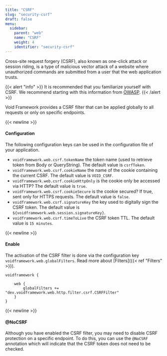 ```yaml
---
title: "CSRF"
slug: "security-csrf"
draft: false
menu:
  sidebar:
    parent: "web"
    name: "CSRF"
    weight: 4
    identifier: "security-csrf"
---
```


Cross-site request forgery (CSRF), also known as one-click attack or session riding, is a type of malicious vector attack of a website where unauthorized commands are submitted from a user that the web application trusts.

{{< alert "info" >}}
It is recommended that you familiarize yourself with CSRF. We recommend starting with this information from <a href="https://owasp.org/www-community/attacks/csrf">OWASP</a>.
{{< /alert >}}

Void Framework provides a CSRF filter that can be applied globally to all requests or only on specific endpoints.



{{< newline >}}
#### Configuration

The following configuration keys can be used in the configuration file of your application.

* `voidframework.web.csrf.tokenName` the token name (used to retrieve token from Body or QueryString). The default value is `csrfToken`.
* `voidframework.web.csrf.cookieName` the name of the cookie containing the current CSRF. The default value is `VOID_CSRF`.
* `voidframework.web.csrf.cookieHttpOnly` is the cookie only be accessed via HTTP? The default value is `true`.
* `voidframework.web.csrf.cookieSecure` is the cookie secured? If true, sent only for HTTPS requests. The default value is `false`.
* `voidframework.web.csrf.signatureKey` the key used to digitally sign the CSRF token. The default value is `${voidframework.web.session.signatureKey}`.
* `voidframework.web.csrf.timeToLive` the CSRF token TTL. The default value is `15 minutes`.



{{< newline >}}
#### Enable


The activation of the CSRF filter is done via the configuration key `voidframework.web.globalFilters`. Read more about [Filters]({{< ref "Filters" >}}).


```text
voidframework {

    web {
        globalFilters += "dev.voidframework.web.http.filter.csrf.CSRFFilter"
    }
}
```



{{< newline >}}
#### @NoCSRF

Although you have enabled the CSRF filter, you may need to disable CSRF protection on a specific endpoint. To do this, you can use the `@NoCSRF` annotation which will indicate that the CSRF token does not need to be checked.
